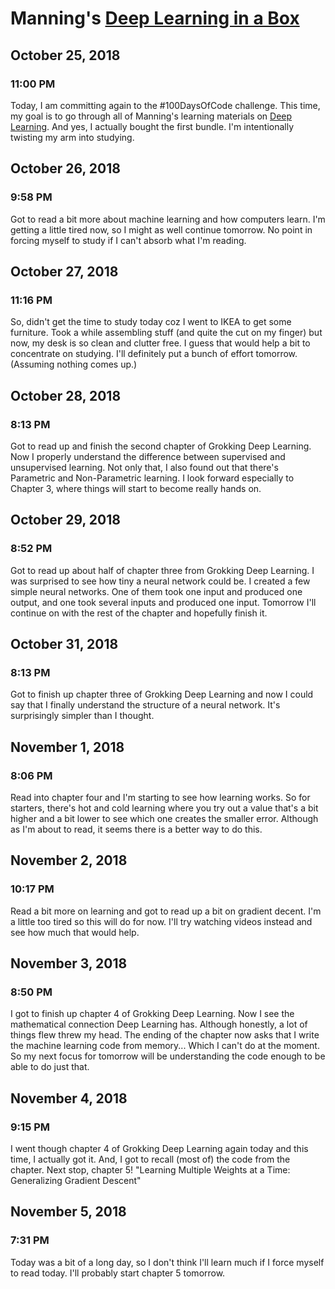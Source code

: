# Manning's [Deep Learning in a Box](https://www.manning.com/bundle-hub/deep-learning)



## October 25, 2018

### 11:00 PM

Today, I am committing again to the #100DaysOfCode challenge. This time, my goal is to go through all of Manning's learning materials on [Deep Learning](https://www.manning.com/bundle-hub/deep-learning). And yes, I actually bought the first bundle. I'm intentionally twisting my arm into studying.

## October 26, 2018

### 9:58 PM

Got to read a bit more about machine learning and how computers learn. I'm getting a little tired now, so I might as well continue tomorrow. No point in forcing myself to study if I can't absorb what I'm reading.

## October 27, 2018

### 11:16 PM

So, didn't get the time to study today coz I went to IKEA to get some furniture. Took a while assembling stuff (and quite the cut on my finger) but now, my desk is so clean and clutter free. I guess that would help a bit to concentrate on studying. I'll definitely put a bunch of effort tomorrow. (Assuming nothing comes up.)

## October 28, 2018

### 8:13 PM

Got to read up and finish the second chapter of Grokking Deep Learning. Now I properly understand the difference between supervised and unsupervised learning. Not only that, I also found out that there's Parametric and Non-Parametric learning. I look forward especially to Chapter 3, where things will start to become really hands on.

## October 29, 2018

### 8:52 PM

Got to read up about half of chapter three from Grokking Deep Learning. I was surprised to see how tiny a neural network could be. I created a few simple neural networks. One of them took one input and produced one output, and one took several inputs and produced one input. Tomorrow I'll continue on with the rest of the chapter and hopefully finish it.

## October 31, 2018

### 8:13 PM

Got to finish up chapter three of Grokking Deep Learning and now I could say that I finally understand the structure of a neural network. It's surprisingly simpler than I thought.

## November 1, 2018

### 8:06 PM

Read into chapter four and I'm starting to see how learning works. So for starters, there's hot and cold learning where you try out a value that's a bit higher and a bit lower to see which one creates the smaller error. Although as I'm about to read, it seems there is a better way to do this.

## November 2, 2018

### 10:17 PM

Read a bit more on learning and got to read up a bit on gradient decent. I'm a little too tired so this will do for now. I'll try watching videos instead and see how much that would help.

## November 3, 2018

### 8:50 PM

I got to finish up chapter 4 of Grokking Deep Learning. Now I see the mathematical connection Deep Learning has. Although honestly, a lot of things flew threw my head. The ending of the chapter now asks that I write the machine learning code from memory... Which I can't do at the moment. So my next focus for tomorrow will be understanding the code enough to be able to do just that.

## November 4, 2018

### 9:15 PM

I went though chapter 4 of Grokking Deep Learning again today and this time, I actually got it. And, I got to recall (most of) the code from the chapter. Next stop, chapter 5! "Learning Multiple Weights at a Time: Generalizing Gradient Descent"

## November 5, 2018

### 7:31 PM

Today was a bit of a long day, so I don't think I'll learn much if I force myself to read today. I'll probably start chapter 5 tomorrow.